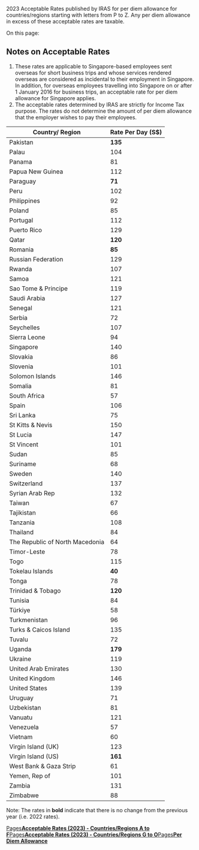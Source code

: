 2023 Acceptable Rates published by IRAS for per diem allowance for countries/regions starting with letters from P to Z. Any per diem allowance in excess of these acceptable rates are taxable.

On this page:

## Notes on Acceptable Rates

1. These rates are applicable to Singapore-based employees sent overseas for short business trips and whose services rendered overseas are considered as incidental to their employment in Singapore. In addition, for overseas employees travelling into
    Singapore on or after 1 January 2016 for business trips, an acceptable rate for per diem allowance for Singapore applies.
2. The acceptable rates determined by IRAS are strictly for Income Tax purpose. The rates do not determine the amount of per diem allowance that the employer wishes to pay their employees.

| Country/ Region | Rate Per Day (S$) |
| --- | --- |
| Pakistan | **135** |
| Palau | 104 |
| Panama | 81 |
| Papua New Guinea | 112 |
| Paraguay | **71** |
| Peru | 102 |
| Philippines | 92 |
| Poland | 85 |
| Portugal | 112 |
| Puerto Rico | 129 |
| Qatar | **120** |
| Romania | **85** |
| Russian Federation | 129 |
| Rwanda | 107 |
| Samoa | 121 |
| Sao Tome & Principe | 119 |
| Saudi Arabia | 127 |
| Senegal | 121 |
| Serbia | 72 |
| Seychelles | 107 |
| Sierra Leone | 94 |
| Singapore | 140 |
| Slovakia | 86 |
| Slovenia | 101 |
| Solomon Islands | 146 |
| Somalia | 81 |
| South Africa | 57 |
| Spain | 106 |
| Sri Lanka | 75 |
| St Kitts & Nevis | 150 |
| St Lucia | 147 |
| St Vincent | 101 |
| Sudan | 85 |
| Suriname | 68 |
| Sweden | 140 |
| Switzerland | 137 |
| Syrian Arab Rep | 132 |
| Taiwan | 67 |
| Tajikistan | 66 |
| Tanzania | 108 |
| Thailand | 84 |
| The Republic of North Macedonia | 64 |
| Timor-Leste | 78 |
| Togo | 115 |
| Tokelau Islands | **40** |
| Tonga | 78 |
| Trinidad & Tobago | **120** |
| Tunisia | 84 |
| Türkiye | 58 |
| Turkmenistan | 96 |
| Turks & Caicos Island | 135 |
| Tuvalu | 72 |
| Uganda | **179** |
| Ukraine | 119 |
| United Arab Emirates | 130 |
| United Kingdom | 146 |
| United States | 139 |
| Uruguay | 71 |
| Uzbekistan | 81 |
| Vanuatu | 121 |
| Venezuela | 57 |
| Vietnam | 60 |
| Virgin Island (UK) | 123 |
| Virgin Island (US) | **161** |
| West Bank & Gaza Strip | 61 |
| Yemen, Rep of | 101 |
| Zambia | 131 |
| Zimbabwe | 88 |

Note: The rates in **bold** indicate that there is no change from the previous year (i.e. 2022 rates).

[Pages**Acceptable Rates (2023) - Countries/Regions A to F**](https://www.iras.gov.sg/taxes/individual-income-tax/employers/understanding-the-tax-treatment/per-diem-allowance/acceptable-rates-(2023)---countries-a-to-f)[Pages**Acceptable Rates (2023) - Countries/Regions G to O**](https://www.iras.gov.sg/taxes/individual-income-tax/employers/understanding-the-tax-treatment/per-diem-allowance/acceptable-rates-(2023)---countries-g-to-o)[Pages**Per Diem Allowance**](https://www.iras.gov.sg/taxes/individual-income-tax/employers/understanding-the-tax-treatment/per-diem-allowance)